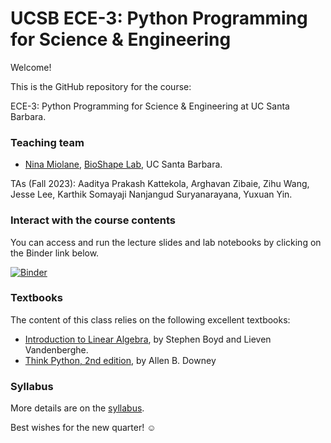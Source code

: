 # UCSB ECE-3: Python Programming for Science & Engineering

Welcome!

This is the GitHub repository for the course:

ECE-3: Python Programming for Science & Engineering at UC Santa Barbara.

### Teaching team

- [Nina Miolane](https://www.ece.ucsb.edu/people/faculty/nina-miolane), [BioShape Lab](https://gi.ece.ucsb.edu/), UC Santa Barbara.

TAs (Fall 2023): Aaditya Prakash Kattekola, Arghavan Zibaie, Zihu Wang, Jesse Lee,  Karthik Somayaji Nanjangud Suryanarayana, Yuxuan Yin.

### Interact with the course contents

You can access and run the lecture slides and lab notebooks by clicking on the Binder link below.

[![Binder](https://mybinder.org/badge_logo.svg)](https://mybinder.org/v2/gh/bioshape-lab/ece3/main?filepath=lectures)

### Textbooks

The content of this class relies on the following excellent textbooks:
- [Introduction to Linear Algebra](https://web.stanford.edu/~boyd/vmls/vmls.pdf), by Stephen Boyd and Lieven Vandenberghe.
- [Think Python, 2nd edition](http://greenteapress.com/wp/think-python-2e/), by Allen B. Downey 

### Syllabus

More details are on the [syllabus](https://github.com/bioshape-lab/ece3/blob/main/ece3_syllabus.pdf).

Best wishes for the new quarter! ☺
